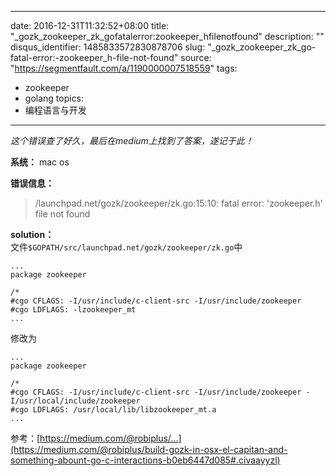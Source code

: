 
---
date: 2016-12-31T11:32:52+08:00
title: "_gozk_zookeeper_zk_gofatalerror:zookeeper_hfilenotfound"
description: ""
disqus_identifier: 1485833572830878706
slug: "_gozk_zookeeper_zk_go-fatal-error:-zookeeper_h-file-not-found"
source: "https://segmentfault.com/a/1190000007518559"
tags: 
- zookeeper 
- golang 
topics:
- 编程语言与开发
---

*这个错误查了好久，最后在medium上找到了答案，遂记于此！*

**系统：** mac os

**错误信息：**

> /launchpad.net/gozk/zookeeper/zk.go:15:10: fatal error: 'zookeeper.h'
> file not found

**solution：**\
文件`$GOPATH/src/launchpad.net/gozk/zookeeper/zk.go`中

    ...
    package zookeeper

    /*
    #cgo CFLAGS: -I/usr/include/c-client-src -I/usr/include/zookeeper
    #cgo LDFLAGS: -lzookeeper_mt
    ...

修改为

    ...
    package zookeeper

    /*
    #cgo CFLAGS: -I/usr/include/c-client-src -I/usr/include/zookeeper -I/usr/local/include/zookeeper
    #cgo LDFLAGS: /usr/local/lib/libzookeeper_mt.a
    ...

参考：[https://medium.com/@robiplus/...](https://medium.com/@robiplus/build-gozk-in-osx-el-capitan-and-something-abount-go-c-interactions-b0eb6447d085#.civaayyzl)

